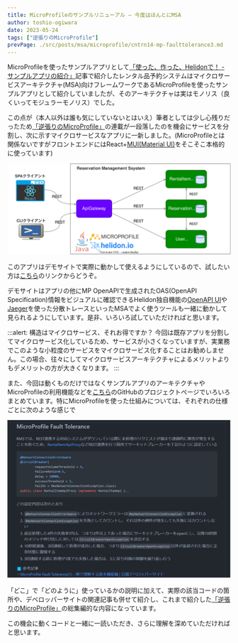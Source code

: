```yaml
---
title: MicroProfileのサンプルリニューアル – 今度はほんとにMSA
author: toshio-ogiwara
date: 2023-05-24
tags: ["逆張りのMicroProfile"]
prevPage: ./src/posts/msa/microprofile/cntrn14-mp-faulttolerance3.md
---
```

MicroProfileを使ったサンプルアプリとして[「使った、作った、Helidonで！ - サンプルアプリの紹介」](/msa/mp/cntrn03-sampleapp-helidon/)記事で紹介したレンタル品予約システムはマイクロサービスアーキテクチャ(MSA)向けフレームワークであるMicroProfileを使ったサンプルアプリとして紹介していましたが、そのアーキテクチャは実はモノリス（良くいってモジュラーモノリス）でした。

この点が（本人以外は誰も気にしていないとはいえ）筆者としては少し心残りだったため[「逆張りのMicroProfile」](/msa/#逆張りのmicroprofile-～-helidonで始めるマイクロサービスへの一歩-～)の連載が一段落したのを機会にサービスを分割し、次に示すマイクロサービスなアプリに一新しました。(MicroProfileとは関係ないですがフロントエンドにはReact+[MUI(Material UI)](https://mui.com/core/)をそこそこ本格的に使っています)

![overview](../../../img/mp/19-service-overview.drawio.svg)

このアプリはデモサイトで実際に動かして使えるようにしているので、試したい方は[こちら](https://app.rms.extact.io)のリンクからどうぞ。

デモサイトはアプリの他にMP OpenAPIで生成されたOAS(OpenAPI Specification)情報をビジュアルに確認できるHelidon独自機能の[OpenAPI UI](https://api.rms.extact.io/openapi/)や[Jaeger](http://api.rms.extact.io:16686/)を使った分散トレースといったMSAでよく使うツールも一緒に動かして見られるようにしています。是非、いろいろ試していただければと思います。

:::alert: 構造はマイクロサービス、それお得ですか？
今回は既存アプリを分割してマイクロサービス化しているため、サービスが小さくなっていますが、実業務でこのような小粒度のサービスをマイクロサービス化することはお勧めしません。この場合、往々にしてマイクロサービスアーキテクチャによるメリットよりもデメリットの方が大きくなります。
:::

また、今回は動くものだけではなくサンプルアプリのアーキテクチャやMicroProfileの利用機能などを[こちら](https://github.com/extact-io/msa-rms-parent#readme)のGitHubのプロジェクトページでいろいろまとめています。特にMicroProfileを使った仕組みについては、それぞれの仕様ごとに次のような感じで

![github-capure](../../../img/mp/19-github-capture.drawio.svg)


「どこ」で「どのように」使っているかの説明に加えて、実際の該当コードの箇所や、デベロッパーサイトの関連記事も併せて紹介し、これまで紹介した[「逆張りのMicroProfile」](/msa/#逆張りのmicroprofile-～-helidonで始めるマイクロサービスへの一歩-～)の総集編的な内容になっています。

この機会に動くコードと一緒に一読いただき、さらに理解を深めていただければと思います。
